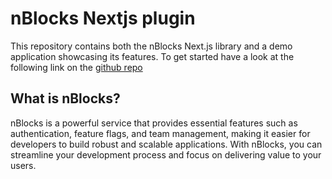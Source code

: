 # nBlocks Nextjs plugin

This repository contains both the nBlocks Next.js library and a demo application showcasing its features. To get started have a look at the following link on the [github repo](https://github.com/nebulr-group/nblocks-nextjs/blob/main/README.md)


## What is nBlocks?

nBlocks is a powerful service that  provides essential features such as authentication, feature flags, and team management, making it easier for developers to build robust and scalable applications. With nBlocks, you can streamline your development process and focus on delivering value to your users.

